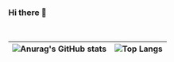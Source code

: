 ### Hi there 👋

<br />

| ![Anurag's GitHub stats](https://github-readme-stats.vercel.app/api?username=carlos01amc&theme=dark) | ![Top Langs](https://github-readme-stats.vercel.app/api/top-langs/?username=carlos01amc&hide=jupyter%20notebook&layout=compact&theme=dark) |
| --- | --- |

